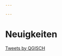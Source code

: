 ```yaml
---

---
```


# Neuigkeiten

<a class="twitter-timeline" href="https://twitter.com/QGISCH?ref_src=twsrc%5Etfw">Tweets by QGISCH</a> <script async src="https://platform.twitter.com/widgets.js" charset="utf-8"></script> 
